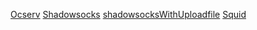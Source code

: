 [Ocserv](ocserv/Ocserv.md)
[Shadowsocks](shadowsocks/Shadowsocks.md)
[shadowsocksWithUploadfile](shadowsocks/shadowsocksWithUploadfile/shadowsocksWithUploadfile.md)
[Squid](squid/Squid.md)
